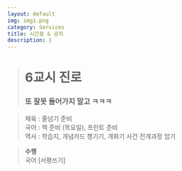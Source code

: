 ```yaml
---
layout: default
img: img1.png
category: Services
title: 시간표 & 공지
description: |
---
```


  > <h1>6교시 진로</h1>     
  > <h3>또 잘못 들어가지 말고 ㅋㅋㅋ</h3>      

  > 체육 : 줄넘기 준비           
  > 국어 : 책 준비 (목요일), 프린트 준비        
  > 역사 : 학습지, 개념카드 챙기기, 개화기 사건 전개과정 암기      
  
  > **수행**      
  > 국어 [서평쓰기]    
  >       
